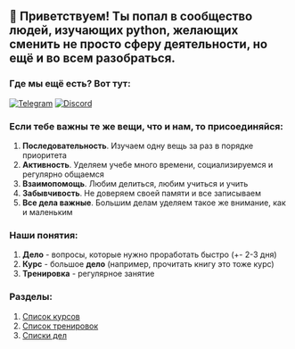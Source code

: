 ## 👋 Приветствуем! Ты попал в сообщество людей, изучающих python, желающих сменить не просто сферу деятельности, но ещё и во всем разобраться.

### Где мы ещё есть? Вот тут:
[![Telegram](https://img.shields.io/badge/-Telegram-090909?style=for-the-badge&logo=telegram&logoColor=27A0D9)](https://t.me/+efqDmC45Vg43NWRi)
[![Discord](https://img.shields.io/badge/-Discord-090909?style=for-the-badge&logo=discord&logoColor=5865f2)](https://discord.gg/ACuC3ngx)


### Если тебе важны те же вещи, что и нам, то присоединяйся:

1. **Последовательность**. Изучаем одну вещь за раз в порядке приоритета
2. **Активность**. Уделяем учебе много времени, социализируемся и регулярно общаемся
3. **Взаимопомощь**. Любим делиться, любим учиться и учить
4. **Забывчивость**. Не доверяем своей памяти и все записываем
5. **Все дела важные**. Большим делам уделяем такое же внимание, как и маленьким

### Наши понятия:

1. **Дело** - вопросы, которые нужно проработать быстро (+- 2-3 дня)
2. **Курс** - большое **дело** (например, прочитать книгу это тоже курс)
3. **Тренировка** - регулярное занятие

### Разделы:

1. [Список курсов](./courses.md)
2. [Список тренировок](./workout.md)
3. [Списки дел](./deals.md)
